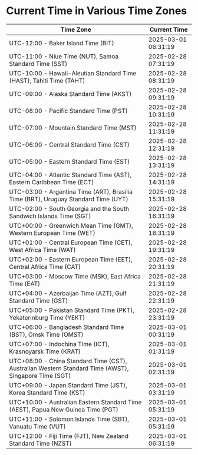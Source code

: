 # Current Time in Various Time Zones

| Time Zone | Current Time |
|-----------|--------------|
| UTC-12:00 - Baker Island Time (BIT) | 2025-03-01 06:31:19 |
| UTC-11:00 - Niue Time (NUT), Samoa Standard Time (SST) | 2025-02-28 07:31:19 |
| UTC-10:00 - Hawaii-Aleutian Standard Time (HAST), Tahiti Time (TAHT) | 2025-02-28 08:31:19 |
| UTC-09:00 - Alaska Standard Time (AKST) | 2025-02-28 09:31:19 |
| UTC-08:00 - Pacific Standard Time (PST) | 2025-02-28 10:31:19 |
| UTC-07:00 - Mountain Standard Time (MST) | 2025-02-28 11:31:19 |
| UTC-06:00 - Central Standard Time (CST) | 2025-02-28 12:31:19 |
| UTC-05:00 - Eastern Standard Time (EST) | 2025-02-28 13:31:19 |
| UTC-04:00 - Atlantic Standard Time (AST), Eastern Caribbean Time (ECT) | 2025-02-28 14:31:19 |
| UTC-03:00 - Argentina Time (ART), Brasília Time (BRT), Uruguay Standard Time (UYT) | 2025-02-28 15:31:19 |
| UTC-02:00 - South Georgia and the South Sandwich Islands Time (SGT) | 2025-02-28 16:31:19 |
| UTC±00:00 - Greenwich Mean Time (GMT), Western European Time (WET) | 2025-02-28 18:31:19 |
| UTC+01:00 - Central European Time (CET), West Africa Time (WAT) | 2025-02-28 19:31:19 |
| UTC+02:00 - Eastern European Time (EET), Central Africa Time (CAT) | 2025-02-28 20:31:19 |
| UTC+03:00 - Moscow Time (MSK), East Africa Time (EAT) | 2025-02-28 21:31:19 |
| UTC+04:00 - Azerbaijan Time (AZT), Gulf Standard Time (GST) | 2025-02-28 22:31:19 |
| UTC+05:00 - Pakistan Standard Time (PKT), Yekaterinburg Time (YEKT) | 2025-02-28 23:31:19 |
| UTC+06:00 - Bangladesh Standard Time (BST), Omsk Time (OMST) | 2025-03-01 00:31:19 |
| UTC+07:00 - Indochina Time (ICT), Krasnoyarsk Time (KRAT) | 2025-03-01 01:31:19 |
| UTC+08:00 - China Standard Time (CST), Australian Western Standard Time (AWST), Singapore Time (SGT) | 2025-03-01 02:31:19 |
| UTC+09:00 - Japan Standard Time (JST), Korea Standard Time (KST) | 2025-03-01 03:31:19 |
| UTC+10:00 - Australian Eastern Standard Time (AEST), Papua New Guinea Time (PGT) | 2025-03-01 05:31:19 |
| UTC+11:00 - Solomon Islands Time (SBT), Vanuatu Time (VUT) | 2025-03-01 05:31:19 |
| UTC+12:00 - Fiji Time (FJT), New Zealand Standard Time (NZST) | 2025-03-01 06:31:19 |
